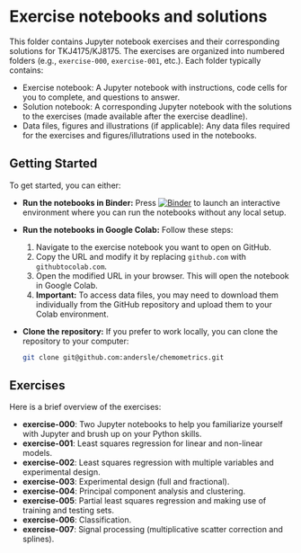 # Exercise notebooks and solutions

This folder contains Jupyter notebook exercises and their corresponding solutions for TKJ4175/KJ8175.
The exercises are organized into numbered folders (e.g., `exercise-000`, `exercise-001`, etc.).
Each folder typically contains:
* Exercise notebook: A Jupyter notebook with instructions, code cells for you to complete, and questions to answer.
* Solution notebook: A corresponding Jupyter notebook with the solutions to the exercises (made available
after the exercise deadline).
* Data files, figures and illustrations (if applicable): Any data files required for the exercises and figures/illutrations used in the notebooks.

## Getting Started

To get started, you can either:

* **Run the notebooks in Binder:** Press [![Binder](https://mybinder.org/badge_logo.svg)](https://mybinder.org/v2/gh/andersle/chemometrics/main?filepath=%2Fexercises) to launch an interactive environment where you can run the notebooks without any local setup.


* **Run the notebooks in Google Colab:** Follow these steps:
    1. Navigate to the exercise notebook you want to open on GitHub.
    2. Copy the URL and modify it by replacing `github.com` with `githubtocolab.com`.
    3. Open the modified URL in your browser. This will open the notebook in Google Colab.
    4. **Important:** To access data files, you may need to download them individually from the GitHub repository and upload them to your Colab environment.


* **Clone the repository:** If you prefer to work locally, you can clone the repository to your computer:
    ```bash
    git clone git@github.com:andersle/chemometrics.git
    ```

## Exercises

Here is a brief overview of the exercises:

* **exercise-000**: Two Jupyter notebooks to help you familiarize yourself with Jupyter and brush up on your Python skills.
* **exercise-001**: Least squares regression for linear and non-linear models.
* **exercise-002**: Least squares regression with multiple variables and experimental design.
* **exercise-003**: Experimental design (full and fractional).
* **exercise-004**: Principal component analysis and clustering.
* **exercise-005**: Partial least squares regression and making use of training and testing sets.
* **exercise-006**: Classification.
* **exercise-007**: Signal processing (multiplicative scatter correction and splines).
